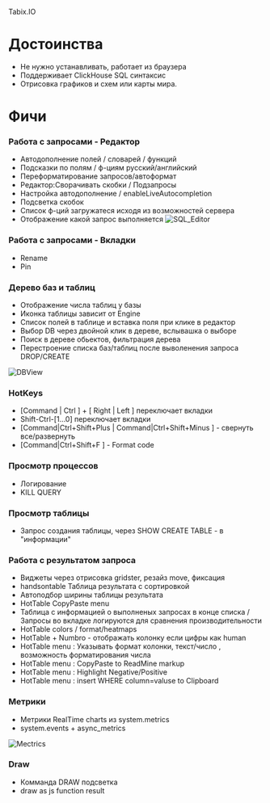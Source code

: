 Tabix.IO


# Достоинства

* Не нужно устанавливать, работает из браузера
* Поддерживает ClickHouse SQL синтаксис
* Отрисовка графиков и схем или карты мира.





# Фичи


### Работа с запросами - Редактор
* Автодополнение полей / словарей / функций 
* Подсказки по полям / ф-циям русский/английский
* Переформатирование запросов/автоформат 
* Редактор:Сворачивать скобки / Подзапросы
* Настройка автодополнение / enableLiveAutocompletion
* Подсветка скобок
* Список ф-ций загружатеся исходя из возможностей сервера
* Отображение какой запрос выполняется
![SQL_Editor](https://tabix.io/anime/SQL_Editor.gif)

### Работа с запросами - Вкладки
* Rename
* Pin

### Дерево баз и таблиц

* Отображение числа таблиц у базы
* Иконка таблицы зависит от Engine
* Список полей в таблице и вставка поля при клике в редактор
* Выбор DB через двойной клик в дереве, вслывашка о выборе
* Поиск в дереве обьектов, фильтрация дерева 
* Перестроение списка баз/таблиц после выволенения запроса DROP/CREATE

![DBView](https://tabix.io/anime/DB_Left_View.gif)


### HotKeys
* [Command | Ctrl ] + [ Right | Left ] переключает вкладки
* Shift-Ctrl-[1...0] переключает вкладки
* [Command|Ctrl+Shift+Plus | Command|Ctrl+Shift+Minus ] - свернуть все/развернуть
* [Command|Ctrl+Shift+F ] - Format code

### Просмотр процессов 
* Логирование 
* KILL QUERY

### Просмотр таблицы 
* Запрос создания таблицы, через SHOW CREATE TABLE - в "информации"

### Работа с результатом запроса
* Виджеты через отрисовка gridster, резайз move, фиксация
* handsontable Таблица результата с сортировкой
* Автоподбор ширины таблицы результата
* HotTable CopyPaste menu
* Таблица с информацией о выполненых запросах в конце списка / Запросы во вкладке логируются для сравнения производительности
* HotTable colors / format/heatmaps 
* HotTable + Numbro - отображать колонку если цифры как human
* HotTable menu : Указывать формат колонки, текст/число , возможность форматирования числа
* HotTable menu : CopyPaste to ReadMine markup
* HotTable menu : Highlight Negative/Positive
* HotTable menu : insert WHERE column=valuse to Clipboard



### Метрики
* Метрики RealTime charts из system.metrics
* system.events + async_metrics

![Mectrics](https://tabix.io/anime/Metrics.gif)

### Draw
* Комманда DRAW подсветка
* draw as js function result



